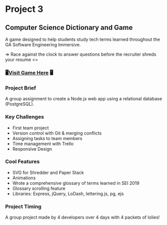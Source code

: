 # Project 3
## Computer Science Dictionary and Game
A game designed to help students study tech terms learned throughout the GA Software Engineering Immersive. 

=> Race against the clock to answer questions before the recruiter shreds your resume <=

###  🖥[Visit Game Here](https://dev-shred-test.herokuapp.com/) 🖥


### Project Brief
A group assignment to create a Node.js web app using a relational database (PostgreSQL). 

### Key Challenges
- First team project
- Version control with Git & merging conflicts
- Assigning tasks to team members
- Time management with Trello
- Responsive Design


### Cool Features
- SVG for Shredder and Paper Stack
- Animations
- Wrote a comprehensive glossary of terms learned in SEI 2019
- Glossary scrolling feature
- Libraries: Express, jQuery, LoDash, lettering.js, pg, ejs



### Project Timing
A group project made by 4 developers over 4 days with 4 packets of lolies!